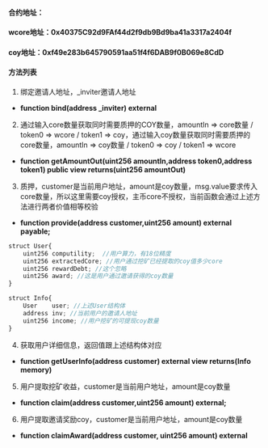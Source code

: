 #### 合约地址：
#### wcore地址：0x40375C92d9FAf44d2f9db9Bd9ba41a3317a2404f
#### coy地址：0xf49e283b645790591aa51f4f6DAB9f0B069e8CdD
#### 方法列表

1. 绑定邀请人地址，_inviter邀请人地址
- **function bind(address _inviter) external**

2. 通过输入core数量获取同时需要质押的COY数量，amountIn => core数量 / token0 => wcore / token1 => coy，通过输入coy数量获取同时需要质押的core数量，amountIn => coy数量 / token0 => coy / token1 => wcore
- **function getAmountOut(uint256 amountIn,address token0,address token1) public view returns(uint256 amountOut)**


3. 质押，customer是当前用户地址，amount是coy数量，msg.value要求传入core数量，所以这里需要coy授权，主币core不授权，当前函数会通过上述方法进行两者价值相等校验
- **function provide(address customer,uint256 amount) external payable;**

```javascript
struct User{
    uint256 computility;  //用户算力，有18位精度
    uint256 extractedCore; //用户通过挖矿已经提取的coy值多少core
    uint256 rewardDebt; //这个忽略
    uint256 award; //这是用户通过邀请获得的coy数量
}

struct Info{
    User    user; //上述User结构体
    address inv; //当前用户的邀请人地址
    uint256 income; //用户挖矿的可提现coy数量
}

```

4. 获取用户详细信息，返回值跟上述结构体对应
- **function getUserInfo(address customer) external view returns(Info memory)**

5. 用户提取挖矿收益，customer是当前用户地址，amount是coy数量
- **function claim(address customer,uint256 amount) external;**


6. 用户提取邀请奖励coy，customer是当前用户地址，amount是coy数量
- **function claimAward(address customer, uint256 amount) external**
